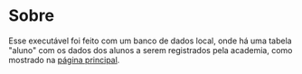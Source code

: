# Sobre 
Esse executável foi feito com um banco de dados local, onde há uma tabela "aluno" com os dados dos alunos a serem registrados pela academia, como mostrado na [página principal](https://github.com/cassianodess/MsTeam_DesktopSystem/blob/main/README.md).
